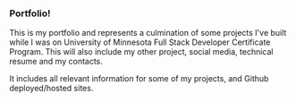 ### Portfolio!
This is my portfolio and represents a culmination of some projects I've built while I was on University of Minnesota Full Stack Developer Certificate Program. This will also include my other project, social media, technical resume and my contacts. 

It includes all relevant information for some of my projects, and Github deployed/hosted sites. 




